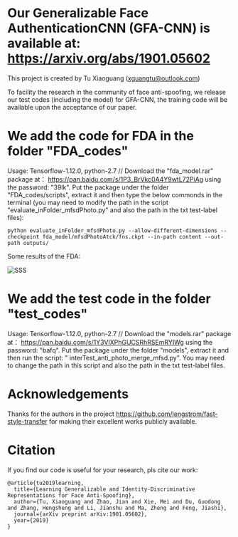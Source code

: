 # Our Generalizable Face AuthenticationCNN (GFA-CNN) is available at: https://arxiv.org/abs/1901.05602 
This project is created by Tu Xiaoguang (xguangtu@outlook.com) 

To facility the research in the community of face anti-spoofing, we release our test codes (including the model) for GFA-CNN, the training code will be available upon the acceptance of our paper.  

# We add the code for FDA in the folder "FDA_codes"
Usage: Tensorflow-1.12.0, python-2.7 // Download the "fda_model.rar" package at： https://pan.baidu.com/s/1P3_BrVkc0A4Y9wtL72PiAg using the password: "39lk". Put the package under the folder "FDA_codes/scripts", extract it and then type the below commonds in the terminal (you may need to modify the path in the script "evaluate_inFolder_mfsdPhoto.py" and also the path in the txt test-label files): 
```
python evaluate_inFolder_mfsdPhoto.py --allow-different-dimensions --checkpoint fda_model/mfsdPhotoAtck/fns.ckpt --in-path content --out-path outputs/
```
Some results of the FDA:

![SSS](https://user-images.githubusercontent.com/8948023/55400706-2caa2100-5581-11e9-95cb-52364136410d.png)


# We add the test code in the folder "test_codes"
Usage: Tensorflow-1.12.0, python-2.7 // Download the "models.rar" package at： https://pan.baidu.com/s/1Y3VlXPhGUCSRhRSEmRYIWg using the password: "bafq". Put the package under the folder "models", extract it and then run the script: " 	interTest_anti_photo_merge_mfsd.py". You may need to change the path in this script and also the path in the txt test-label files.

# Acknowledgements
Thanks for the authors in the project https://github.com/lengstrom/fast-style-transfer for making their excellent works publicly available.

# Citation
If you find our code is useful for your research, pls cite our work:

```
@article{tu2019learning,
  title={Learning Generalizable and Identity-Discriminative Representations for Face Anti-Spoofing},
  author={Tu, Xiaoguang and Zhao, Jian and Xie, Mei and Du, Guodong and Zhang, Hengsheng and Li, Jianshu and Ma, Zheng and Feng, Jiashi},
  journal={arXiv preprint arXiv:1901.05602},
  year={2019}
}
```

